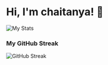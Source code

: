 # Hi, I'm chaitanya! 👋

![My Stats](https://github-readme-stats.vercel.app/api?username=chaitanya1270&theme=vue-dark&show_icons=true&hide_border=true&count_private=true&custom_title_color=FF5733)

### My GitHub Streak

![GitHub Streak](https://github-readme-streak-stats.herokuapp.com/?user=chaitanya1270&theme=vue-dark&hide_border=true)
<!--
**chaitanya1270/chaitanya1270** is a ✨ _special_ ✨ repository because its `README.md` (this file) appears on your GitHub profile.

Here are some ideas to get you started:

- 🔭 I’m currently working on ...
- 🌱 I’m currently learning ...
- 👯 I’m looking to collaborate on ...
- 🤔 I’m looking for help with ...
- 💬 Ask me about ...
- 📫 How to reach me: ...
- 😄 Pronouns: ...
- ⚡ Fun fact: ...
-->

